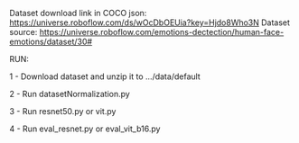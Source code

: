 Dataset download link in COCO json: https://universe.roboflow.com/ds/wOcDbOEUia?key=Hjdo8Who3N
Dataset source: https://universe.roboflow.com/emotions-dectection/human-face-emotions/dataset/30#

RUN:

1 - Download dataset and unzip it to .../data/default

2 - Run datasetNormalization.py

3 - Run resnet50.py or vit.py

4 - Run eval_resnet.py or eval_vit_b16.py
